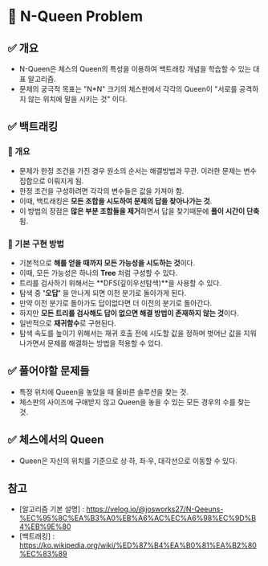# 📌 N-Queen Problem

## ✅ 개요

- N-Queen은 체스의 Queen의 특성을 이용하여 백트래킹 개념을 학습할 수 있는 대표 알고리즘.
- 문제의 궁극적 목표는 "N*N" 크기의 체스판에서 각각의 Queen이 "서로를 공격하지 않는 위치에 말을 시키는 것" 이다.

## ✅ 백트래킹

### 💬 개요

- 문제가 한정 조건을 가진 경우 원소의 순서는 해결방법과 무관. 이러한 문제는 변수 집합으로 이뤄지게 됨.
- 한정 조건을 구성하려면 각각의 변수들은 값을 가져야 함.
- 이때, 백트래킹은 **모든 조합을 시도하여 문제의 답을 찾아나가는 것**.
- 이 방법의 장점은 **많은 부분 조합들을 제거**하면서 답을 찾기때문에 **풀이 시간이 단축**됨.

### 💬 기본 구현 방법

- 기본적으로 **해를 얻을 때까지 모든 가능성을 시도하는 것**이다.
- 이때, 모든 가능성은 하나의 **Tree** 처럼 구성할 수 있다.
- 트리를 검사하기 위해서는 **DFS(깊이우선탐색)**을 사용할 수 있다.
- 탐색 중 **'오답'** 을 만나게 되면 이전 분기로 돌아가게 된다.
- 만약 이전 분기로 돌아가도 답이없다면 더 이전의 분기로 돌아간다.
- 하지만 **모든 트리를 검사해도 답이 없으면 해결 방법이 존재하지 않는 것**이다.
- 일반적으로 **재귀함수**로 구현된다.
- 탐색 속도를 높이기 위해서는 재귀 호출 전에 시도할 값을 정하며 벗어난 값을 지워나가면서 문제를 해결하는 방법을 적용할 수 있다.

## ✅ 풀어야할 문제들

- 특정 위치에 Queen을 놓았을 때 올바른 솔루션을 찾는 것.
- 체스판의 사이즈에 구애받지 않고 Queen을 놓을 수 있는 모든 경우의 수를 찾는 것.

## ✅ 체스에서의 Queen

- Queen은 자신의 위치를 기준으로 상·하, 좌·우, 대각선으로 이동할 수 있다.

## 참고

- [알고리즘 기본 설명] : https://velog.io/@josworks27/N-Qeeuns-%EC%95%8C%EA%B3%A0%EB%A6%AC%EC%A6%98%EC%9D%B4%EB%9E%80
- [백트래킹] : https://ko.wikipedia.org/wiki/%ED%87%B4%EA%B0%81%EA%B2%80%EC%83%89